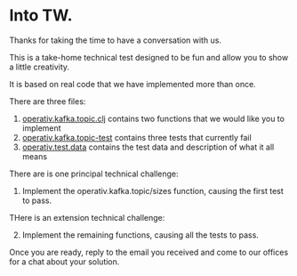 # Into TW.

Thanks for taking the time to have a conversation with us.

This is a take-home technical test designed to be fun and allow you to show a little creativity.

It is based on real code that we have implemented more than once.

There are three files:

1. [operativ.kafka.topic.clj](src/operativ/kafka/topic.clj) contains two functions that we would like you to implement
2. [operativ.kafka.topic-test](test/operativ/kafka/topic-test.clj)  contains three tests that currently fail
3. [operativ.test.data](test/operativ/test/data.clj) contains the test data and description of what it all means

There are is one principal technical challenge:

1. Implement the operativ.kafka.topic/sizes function, causing the first test to pass.

THere is an extension technical challenge:

2. Implement the remaining functions, causing all the tests to pass.

Once you are ready, reply to the email you received and come to our offices for a chat about your solution.

